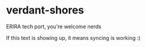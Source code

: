 # verdant-shores

ERIRA tech port, you're welcome nerds

If this text is showing up, it means syncing is working :)
